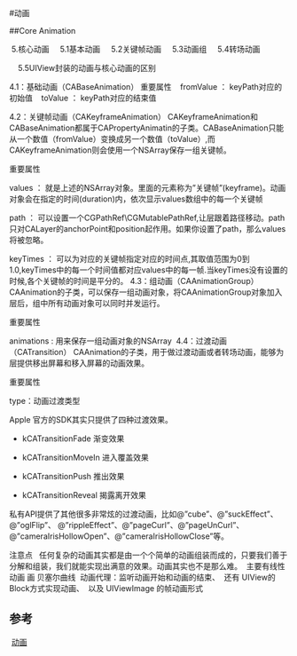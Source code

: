 #动画

##Core Animation 

 5.核心动画 
    5.1基本动画
    5.2关键帧动画
    5.3动画组
    5.4转场动画

    5.5UIView封装的动画与核心动画的区别

4.1：基础动画（CABaseAnimation）
重要属性 
 
fromValue ： keyPath对应的初始值 
 
toValue ： keyPath对应的结束值

4.2：关键帧动画（CAKeyframeAnimation）
CAKeyframeAnimation和CABaseAnimation都属于CAPropertyAnimatin的子类。CABaseAnimation只能从一个数值（fromValue）变换成另一个数值（toValue）,而CAKeyframeAnimation则会使用一个NSArray保存一组关键帧。 

重要属性 

values ： 就是上述的NSArray对象。里面的元素称为”关键帧”(keyframe)。动画对象会在指定的时间(duration)内，依次显示values数组中的每一个关键帧 

path ： 可以设置一个CGPathRef\CGMutablePathRef,让层跟着路径移动。path只对CALayer的anchorPoint和position起作用。如果你设置了path，那么values将被忽略。 

keyTimes ： 可以为对应的关键帧指定对应的时间点,其取值范围为0到1.0,keyTimes中的每一个时间值都对应values中的每一帧.当keyTimes没有设置的时候,各个关键帧的时间是平分的。
4.3：组动画（CAAnimationGroup）
CAAnimation的子类，可以保存一组动画对象，将CAAnimationGroup对象加入层后，组中所有动画对象可以同时并发运行。 

重要属性 

animations : 用来保存一组动画对象的NSArray 
4.4：过渡动画（CATransition）
CAAnimation的子类，用于做过渡动画或者转场动画，能够为层提供移出屏幕和移入屏幕的动画效果。 

重要属性 

type：动画过渡类型



Apple 官方的SDK其实只提供了四种过渡效果。 

- kCATransitionFade 渐变效果 

- kCATransitionMoveIn 进入覆盖效果 

- kCATransitionPush 推出效果 

- kCATransitionReveal 揭露离开效果 

私有API提供了其他很多非常炫的过渡动画，比如@”cube”、@”suckEffect”、@”oglFlip”、 @”rippleEffect”、@”pageCurl”、@”pageUnCurl”、@”cameraIrisHollowOpen”、@”cameraIrisHollowClose”等。 

注意点 
 任何复杂的动画其实都是由一个个简单的动画组装而成的，只要我们善于分解和组装，我们就能实现出满意的效果。动画其实也不是那么难。
 主要有线性动画 画 贝塞尔曲线
 动画代理：监听动画开始和动画的结束、
 还有 UIView的 Block方式实现动画、
 以及 UIViewImage 的帧动画形式


## 参考
 [动画](http://blog.csdn.net/yixiangboy/article/details/47016829 )

